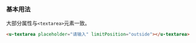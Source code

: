 ### 基本用法

大部分属性与`<textarea>`元素一致。

``` html
<u-textarea placeholder="请输入" limitPosition="outside"></u-textarea>
```
